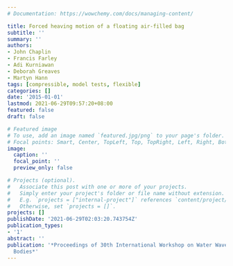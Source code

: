 ```yaml
---
# Documentation: https://wowchemy.com/docs/managing-content/

title: Forced heaving motion of a floating air-filled bag
subtitle: ''
summary: ''
authors:
- John Chaplin
- Francis Farley
- Adi Kurniawan
- Deborah Greaves
- Martyn Hann
tags: [compressible, model tests, flexible]
categories: []
date: '2015-01-01'
lastmod: 2021-06-29T09:57:20+08:00
featured: false
draft: false

# Featured image
# To use, add an image named `featured.jpg/png` to your page's folder.
# Focal points: Smart, Center, TopLeft, Top, TopRight, Left, Right, BottomLeft, Bottom, BottomRight.
image:
  caption: ''
  focal_point: ''
  preview_only: false

# Projects (optional).
#   Associate this post with one or more of your projects.
#   Simply enter your project's folder or file name without extension.
#   E.g. `projects = ["internal-project"]` references `content/project/deep-learning/index.md`.
#   Otherwise, set `projects = []`.
projects: []
publishDate: '2021-06-29T02:03:20.743754Z'
publication_types:
- '1'
abstract: ''
publication: '*Proceedings of 30th International Workshop on Water Waves and Floating
  Bodies*'
---
```

